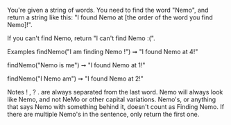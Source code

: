 You're given a string of words. You need to find the word "Nemo", and return a string like this: "I found Nemo at [the order of the word you find Nemo]!".

If you can't find Nemo, return "I can't find Nemo :(".

Examples
findNemo("I am finding Nemo !") ➞ "I found Nemo at 4!"

findNemo("Nemo is me") ➞ "I found Nemo at 1!"

findNemo("I Nemo am") ➞ "I found Nemo at 2!"

Notes
! , ? . are always separated from the last word.
Nemo will always look like Nemo, and not NeMo or other capital variations.
Nemo's, or anything that says Nemo with something behind it, doesn't count as Finding Nemo.
If there are multiple Nemo's in the sentence, only return the first one.